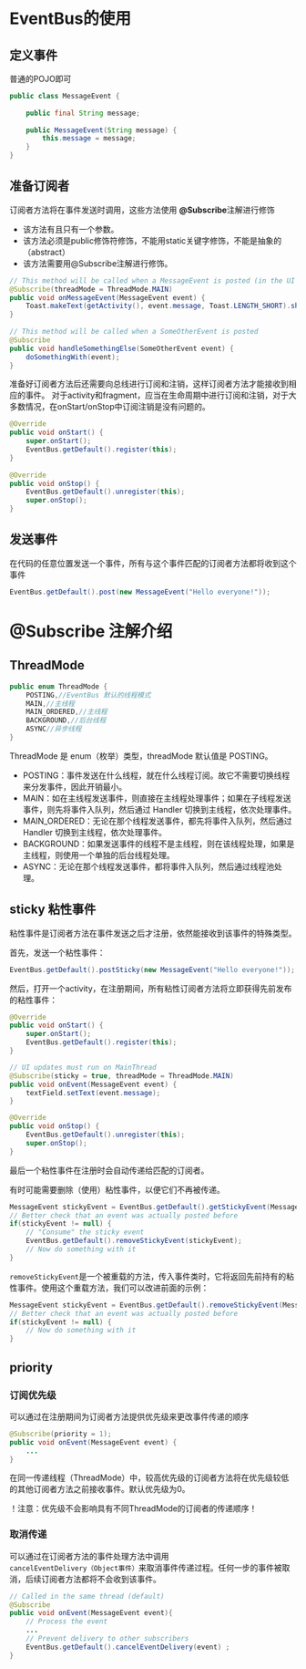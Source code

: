 # EventBus的使用

## 定义事件
普通的POJO即可
```java
public class MessageEvent {
 
    public final String message;
 
    public MessageEvent(String message) {
        this.message = message;
    }
}
```
## 准备订阅者
  订阅者方法将在事件发送时调用，这些方法使用 **@Subscribe**注解进行修饰

  * 该方法有且只有一个参数。
  * 该方法必须是public修饰符修饰，不能用static关键字修饰，不能是抽象的（abstract）
  * 该方法需要用@Subscribe注解进行修饰。

```java
// This method will be called when a MessageEvent is posted (in the UI thread for Toast)
@Subscribe(threadMode = ThreadMode.MAIN)
public void onMessageEvent(MessageEvent event) {
    Toast.makeText(getActivity(), event.message, Toast.LENGTH_SHORT).show();
}
 
// This method will be called when a SomeOtherEvent is posted
@Subscribe
public void handleSomethingElse(SomeOtherEvent event) {
    doSomethingWith(event);
}
```
准备好订阅者方法后还需要向总线进行订阅和注销，这样订阅者方法才能接收到相应的事件。
对于activity和fragment，应当在生命周期中进行订阅和注销，对于大多数情况，在onStart/onStop中订阅注销是没有问题的。
```java
@Override
public void onStart() {
    super.onStart();
    EventBus.getDefault().register(this);
}
 
@Override
public void onStop() {
    EventBus.getDefault().unregister(this);
    super.onStop();
}
```
## 发送事件
在代码的任意位置发送一个事件，所有与这个事件匹配的订阅者方法都将收到这个事件
```java
EventBus.getDefault().post(new MessageEvent("Hello everyone!"));
```

# @Subscribe 注解介绍

## ThreadMode
```java
public enum ThreadMode {
    POSTING,//EventBus 默认的线程模式
    MAIN,//主线程
    MAIN_ORDERED,//主线程
    BACKGROUND,//后台线程
    ASYNC//异步线程
}
```
ThreadMode 是 enum（枚举）类型，threadMode 默认值是 POSTING。
* POSTING：事件发送在什么线程，就在什么线程订阅。故它不需要切换线程来分发事件，因此开销最小。
* MAIN：如在主线程发送事件，则直接在主线程处理事件；如果在子线程发送事件，则先将事件入队列，然后通过 Handler 切换到主线程，依次处理事件。
* MAIN_ORDERED：无论在那个线程发送事件，都先将事件入队列，然后通过 Handler 切换到主线程，依次处理事件。
* BACKGROUND：如果发送事件的线程不是主线程，则在该线程处理，如果是主线程，则使用一个单独的后台线程处理。
* ASYNC：无论在那个线程发送事件，都将事件入队列，然后通过线程池处理。

## sticky 粘性事件
粘性事件是订阅者方法在事件发送之后才注册，依然能接收到该事件的特殊类型。

首先，发送一个粘性事件：
```java
EventBus.getDefault().postSticky(new MessageEvent("Hello everyone!"));
```
然后，打开一个activity，在注册期间，所有粘性订阅者方法将立即获得先前发布的粘性事件：
```java
@Override
public void onStart() {
    super.onStart();
    EventBus.getDefault().register(this);
}

// UI updates must run on MainThread
@Subscribe(sticky = true, threadMode = ThreadMode.MAIN)
public void onEvent(MessageEvent event) {   
    textField.setText(event.message);
}

@Override
public void onStop() {
    EventBus.getDefault().unregister(this);    
    super.onStop();
}
```
最后一个粘性事件在注册时会自动传递给匹配的订阅者。

有时可能需要删除（使用）粘性事件，以便它们不再被传递。
```java
MessageEvent stickyEvent = EventBus.getDefault().getStickyEvent(MessageEvent.class);
// Better check that an event was actually posted before
if(stickyEvent != null) {
    // "Consume" the sticky event
    EventBus.getDefault().removeStickyEvent(stickyEvent);
    // Now do something with it
}
```

`removeStickyEvent`是一个被重载的方法，传入事件类时，它将返回先前持有的粘性事件。使用这个重载方法，我们可以改进前面的示例：
```java
MessageEvent stickyEvent = EventBus.getDefault().removeStickyEvent(MessageEvent.class);
// Better check that an event was actually posted before
if(stickyEvent != null) {
    // Now do something with it
}
```

## priority 

### 订阅优先级
可以通过在注册期间为订阅者方法提供优先级来更改事件传递的顺序
```java
@Subscribe(priority = 1);
public void onEvent(MessageEvent event) {
    ...
}
```
在同一传递线程（ThreadMode）中，较高优先级的订阅者方法将在优先级较低的其他订阅者方法之前接收事件。默认优先级为0。

！注意：优先级不会影响具有不同ThreadMode的订阅者的传递顺序！

### 取消传递
可以通过在订阅者方法的事件处理方法中调用`cancelEventDelivery（Object事件）`来取消事件传递过程。任何一步的事件被取消，后续订阅者方法都将不会收到该事件。
```java
// Called in the same thread (default)
@Subscribe
public void onEvent(MessageEvent event){
    // Process the event
    ...
    // Prevent delivery to other subscribers
    EventBus.getDefault().cancelEventDelivery(event) ;
}
```



